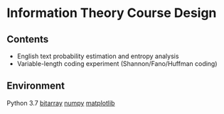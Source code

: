 # Information Theory Course Design

## Contents
- English text probability estimation and entropy analysis
- Variable-length coding experiment (Shannon/Fano/Huffman coding)

## Environment
Python 3.7
[bitarray](https://github.com/ilanschnell/bitarray) 
[numpy](https://www.numpy.org/)
[matplotlib](https://matplotlib.org/)